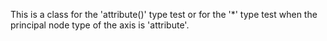 This is a class for the 'attribute()' type test or for the '*' type test when the principal node type of the axis is 'attribute'.